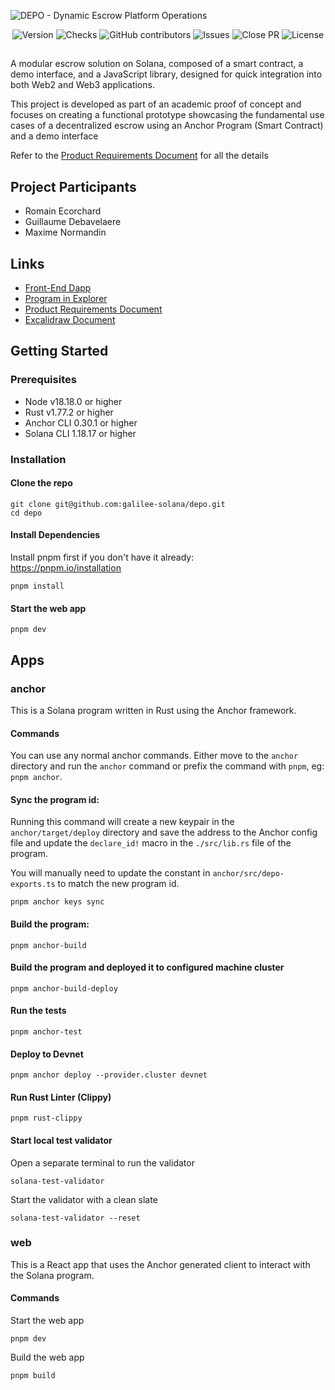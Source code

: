 ![DEPO - Dynamic Escrow Platform Operations](/docs/readme.gif)

<div align="center">
  <img src="https://img.shields.io/github/v/release/galilee-solana/depo?include_prereleases&labelColor=%23000000" alt="Version">
  <img src="https://img.shields.io/github/check-runs/galilee-solana/depo/main?labelColor=%23000000" alt="Checks">
  <img src="https://img.shields.io/github/contributors/galilee-solana/depo?labelColor=%23000000&color=%23ffffff" alt="GitHub contributors" >
  <img src="https://img.shields.io/github/issues/galilee-solana/depo.svg?labelColor=%23000000&color=%23ffffff" alt="Issues">
  <img src="https://img.shields.io/github/issues-pr-closed/galilee-solana/depo?labelColor=%23000000&color=%23ffffff" alt="Close PR">
  <img src="https://img.shields.io/badge/license-MIT-blue.svg?labelColor=%23000000&color=%23ffffff" alt="License">
</div>

##
A modular escrow solution on Solana, composed of a smart contract, a demo interface, and a JavaScript library, designed for quick integration into both Web2 and Web3 applications.

This project is developed as part of an academic proof of concept and focuses on creating a functional prototype showcasing the fundamental use cases of a decentralized escrow using an Anchor Program (Smart Contract) and a demo interface

Refer to the <a href="https://drive.google.com/drive/folders/14HRC7c7Hqz0cto9BRxC9p3FstWeAc_1n?usp=sharing">Product Requirements Document</a> for all the details

## Project Participants
- Romain Ecorchard
- Guillaume Debavelaere
- Maxime Normandin

## Links
- <a href="https://depo-tau.vercel.app/">Front-End Dapp</a>
- <a href="https://explorer.solana.com/address/8KnV7ENXbvy4Dx1YkmSkxCSvYDYubsU49FxKaDAfQNgm/domains?cluster=devnet">Program in Explorer</a>
- <a href="https://drive.google.com/drive/folders/14HRC7c7Hqz0cto9BRxC9p3FstWeAc_1n?usp=sharing">Product Requirements Document</a>
- <a href="https://excalidraw.com/#json=tSkZHuFGEfzd1i5n750T4,WuOR1v8TvPtiurGzndmHWQ">Excalidraw Document</a>

## Getting Started

### Prerequisites

- Node v18.18.0 or higher
- Rust v1.77.2 or higher
- Anchor CLI 0.30.1 or higher
- Solana CLI 1.18.17 or higher

### Installation

#### Clone the repo

```shell
git clone git@github.com:galilee-solana/depo.git
cd depo
```

#### Install Dependencies

Install pnpm first if you don't have it already:  
https://pnpm.io/installation

```shell
pnpm install
```

#### Start the web app

```
pnpm dev
```

## Apps

### anchor

This is a Solana program written in Rust using the Anchor framework.

#### Commands

You can use any normal anchor commands. Either move to the `anchor` directory and run the `anchor` command or prefix the
command with `pnpm`, eg: `pnpm anchor`.

#### Sync the program id:

Running this command will create a new keypair in the `anchor/target/deploy` directory and save the address to the
Anchor config file and update the `declare_id!` macro in the `./src/lib.rs` file of the program.

You will manually need to update the constant in `anchor/src/depo-exports.ts` to match the new program id.

```shell
pnpm anchor keys sync
```

#### Build the program:

```shell
pnpm anchor-build
```

#### Build the program and deployed it to configured machine cluster

```shell
pnpm anchor-build-deploy
```

#### Run the tests

```shell
pnpm anchor-test
```

#### Deploy to Devnet

```shell
pnpm anchor deploy --provider.cluster devnet
```

#### Run Rust Linter (Clippy)

```shell
pnpm rust-clippy
```

#### Start local test validator
Open a separate terminal to run the validator

```shell
solana-test-validator
```

Start the validator with a clean slate
```shell
solana-test-validator --reset
```


### web

This is a React app that uses the Anchor generated client to interact with the Solana program.

#### Commands

Start the web app

```shell
pnpm dev
```

Build the web app

```shell
pnpm build
```